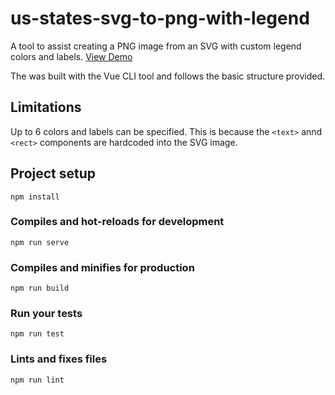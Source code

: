 # us-states-svg-to-png-with-legend

A tool to assist creating a PNG image from an SVG with custom legend colors and labels. [View Demo](https://travispence.github.io/us-states-svg-to-png-with-legend/#/)

The was built with the Vue CLI tool and follows the basic structure provided. 


## Limitations

Up to 6 colors and labels can be specified. This is because the `<text>` annd `<rect>` components are hardcoded into the SVG image. 


## Project setup
```
npm install
```

### Compiles and hot-reloads for development
```
npm run serve
```

### Compiles and minifies for production
```
npm run build
```

### Run your tests
```
npm run test
```

### Lints and fixes files
```
npm run lint
```


